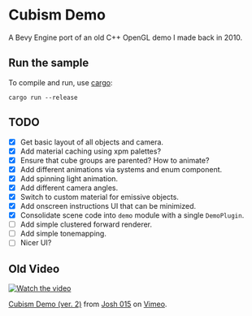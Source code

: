# Cubism Demo
A Bevy Engine port of an old C++ OpenGL demo I made back in 2010.

## Run the sample

To compile and run, use [cargo](https://www.rust-lang.org/learn/get-started):

```
cargo run --release
```

## TODO
- [x] Get basic layout of all objects and camera.
- [x] Add material caching using xpm palettes?
- [x] Ensure that cube groups are parented? How to animate?
- [x] Add different animations via systems and enum component.
- [x] Add spinning light animation.
- [x] Add different camera angles.
- [x] Switch to custom material for emissive objects.
- [x] Add onscreen instructions UI that can be minimized.
- [x] Consolidate scene code into `demo` module with a single `DemoPlugin`.
- [ ] Add simple clustered forward renderer.
- [ ] Add simple tonemapping.
- [ ] Nicer UI?

## Old Video
[![Watch the video](https://i.vimeocdn.com/video/93015207_472x266.jpg)](https://vimeo.com/15442169)
<p><a href="https://vimeo.com/15442169">Cubism Demo (ver. 2)</a> from <a href="https://vimeo.com/user2176585">Josh 015</a> on <a href="https://vimeo.com">Vimeo</a>.</p>
